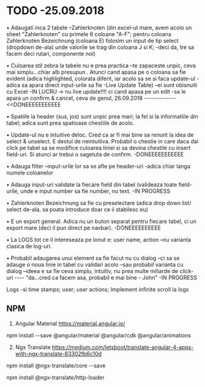 # TODO -25.09.2018

•	Adaugati inca 2 tabele –Zahlerknoten (din excel-ul mare, avem acolo un sheet "Zahlerknoten" cu primele 6 coloane "A-F"; pentru coloana Zahlerknoten Bezeichnung (coloana E) folosim un input de tip select (dropdown de-ala) unde valorile se trag din coloana J si K; 
-deci da, tre sa facem deci rutari, componente noi)

•	Culoarea stil zebra la tabele nu e prea practica –te zapaceste unpic, ceva mai simplu...chiar alb presupun . Atunci cand apasa pe o coloana sa fie evident (adica highlighted, colorata diferit, iar acolo sa se si faca update-ul -adica sa apara direct input-urile sa fie -Live Update Table) –ei sunt obisnuiti cu Excel -IN LUCRU
-> nu live update!!!! ci cand apasa pe un edit -sa le apara un confirm & cancel, ceva de genul, 26.09.2018
-------------<<DONEEEEEEEEEEE

•	Spatiile la header (sus, jos) sunt unpic prea mari; la fel si la informatiile din tabel; adica sunt prea spatioase chestiile de acolo.

•	Update-ul nu e intuitive deloc. Cred ca ar fi mai bine sa renunt la idea de select & unselect. E destul de neintuitiva. Probabil o chestie in care daca dai click pe tabel sa se modifice culoarea liniei si sa devina chestile cu insert field-uri. Si atunci ar trebui o sagetuta de confirm. -DONEEEEEEEEEEE

•	Adauga filter –input-urile lor sa se afle pe header-uri -adica chiar langa numele coloanelor

•	Adauga input-uri validate la fiecare field din tabel (valideaza toate field-urile, unde e input number sa fie number, nu text.
-IN PROGRESS

•	Zahlerknoten Bezeichnung sa fie cu preselectare (adica drop down list/ select de-ala, sa poata introduce doar ce ii stabilesc eu)

•	E un export general. Adica nu un buton separat pentru fiecare tabel, ci un export mare (deci il pun direct pe navbar). -DONEEEEEEEEEE

•	La LOGS tot ce il intereseaza pe Ionut e: user name, action –nu varianta clasica de log-uri.

•	Probabil adaugarea unui element sa fie facut nu cu dialog –ci sa se adauge o noua linie in tabel cu validari acolo –sau probabil varianta cu dialog –ideea e sa fie ceva simplu, intuitiv, nu prea multe miliarde de click-uri ---- "da...cred ca facem asa, probabil e mai bine - John" 
-IN PROGRESS

Logs -si time stamps; user; user actions; Implement infinite scroll la logs


## NPM
1) Angular Material
https://material.angular.io/

npm install --save @angular/material @angular/cdk @angular/animations

2) Ngx Translate
https://medium.com/letsboot/translate-angular-4-apps-with-ngx-translate-83302fb6c10d

npm install @ngx-translate/core --save

npm install @ngx-translate/http-loader
